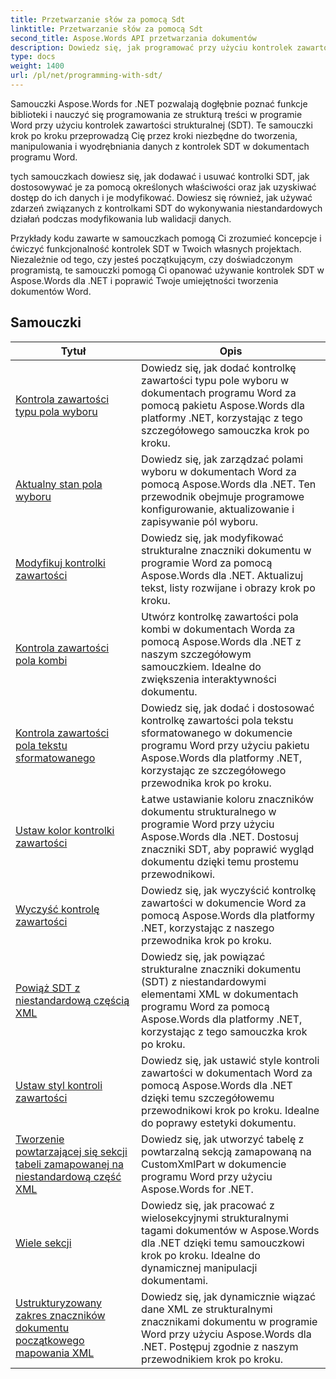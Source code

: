 ```yaml
---
title: Przetwarzanie słów za pomocą Sdt
linktitle: Przetwarzanie słów za pomocą Sdt
second_title: Aspose.Words API przetwarzania dokumentów
description: Dowiedz się, jak programować przy użyciu kontrolek zawartości strukturalnej (SDT) w Aspose.Words dla .NET. Skorzystaj z samouczków krok po kroku i przykładowego kodu w języku C#, aby manipulować i dostosowywać kontrolki zawartości strukturalnej w dokumentach programu Word.
type: docs
weight: 1400
url: /pl/net/programming-with-sdt/
---
```

Samouczki Aspose.Words for .NET pozwalają dogłębnie poznać funkcje biblioteki i nauczyć się programowania ze strukturą treści w programie Word przy użyciu kontrolek zawartości strukturalnej (SDT). Te samouczki krok po kroku przeprowadzą Cię przez kroki niezbędne do tworzenia, manipulowania i wyodrębniania danych z kontrolek SDT w dokumentach programu Word.

tych samouczkach dowiesz się, jak dodawać i usuwać kontrolki SDT, jak dostosowywać je za pomocą określonych właściwości oraz jak uzyskiwać dostęp do ich danych i je modyfikować. Dowiesz się również, jak używać zdarzeń związanych z kontrolkami SDT do wykonywania niestandardowych działań podczas modyfikowania lub walidacji danych.

Przykłady kodu zawarte w samouczkach pomogą Ci zrozumieć koncepcje i ćwiczyć funkcjonalność kontrolek SDT w Twoich własnych projektach. Niezależnie od tego, czy jesteś początkującym, czy doświadczonym programistą, te samouczki pomogą Ci opanować używanie kontrolek SDT w Aspose.Words dla .NET i poprawić Twoje umiejętności tworzenia dokumentów Word.

 ## Samouczki
| Tytuł | Opis |
| --- | --- |
| [Kontrola zawartości typu pola wyboru](./check-box-type-content-control/) | Dowiedz się, jak dodać kontrolkę zawartości typu pole wyboru w dokumentach programu Word za pomocą pakietu Aspose.Words dla platformy .NET, korzystając z tego szczegółowego samouczka krok po kroku. |
| [Aktualny stan pola wyboru](./current-state-of-check-box/) | Dowiedz się, jak zarządzać polami wyboru w dokumentach Word za pomocą Aspose.Words dla .NET. Ten przewodnik obejmuje programowe konfigurowanie, aktualizowanie i zapisywanie pól wyboru. |
| [Modyfikuj kontrolki zawartości](./modify-content-controls/) | Dowiedz się, jak modyfikować strukturalne znaczniki dokumentu w programie Word za pomocą Aspose.Words dla .NET. Aktualizuj tekst, listy rozwijane i obrazy krok po kroku. |
| [Kontrola zawartości pola kombi](./combo-box-content-control/) | Utwórz kontrolkę zawartości pola kombi w dokumentach Worda za pomocą Aspose.Words dla .NET z naszym szczegółowym samouczkiem. Idealne do zwiększenia interaktywności dokumentu. |
| [Kontrola zawartości pola tekstu sformatowanego](./rich-text-box-content-control/) | Dowiedz się, jak dodać i dostosować kontrolkę zawartości pola tekstu sformatowanego w dokumencie programu Word przy użyciu pakietu Aspose.Words dla platformy .NET, korzystając ze szczegółowego przewodnika krok po kroku. |
| [Ustaw kolor kontrolki zawartości](./set-content-control-color/) | Łatwe ustawianie koloru znaczników dokumentu strukturalnego w programie Word przy użyciu Aspose.Words dla .NET. Dostosuj znaczniki SDT, aby poprawić wygląd dokumentu dzięki temu prostemu przewodnikowi. |
| [Wyczyść kontrolę zawartości](./clear-contents-control/) | Dowiedz się, jak wyczyścić kontrolkę zawartości w dokumencie Word za pomocą Aspose.Words dla platformy .NET, korzystając z naszego przewodnika krok po kroku. |
| [Powiąż SDT z niestandardową częścią XML](./bind-sdt-to-custom-xml-part/) | Dowiedz się, jak powiązać strukturalne znaczniki dokumentu (SDT) z niestandardowymi elementami XML w dokumentach programu Word za pomocą Aspose.Words dla platformy .NET, korzystając z tego samouczka krok po kroku. |
| [Ustaw styl kontroli zawartości](./set-content-control-style/) | Dowiedz się, jak ustawić style kontroli zawartości w dokumentach Word za pomocą Aspose.Words dla .NET dzięki temu szczegółowemu przewodnikowi krok po kroku. Idealne do poprawy estetyki dokumentu. |
| [Tworzenie powtarzającej się sekcji tabeli zamapowanej na niestandardową część XML](./creating-table-repeating-section-mapped-to-custom-xml-part/) | Dowiedz się, jak utworzyć tabelę z powtarzalną sekcją zamapowaną na CustomXmlPart w dokumencie programu Word przy użyciu Aspose.Words for .NET. |
| [Wiele sekcji](./multi-section/) | Dowiedz się, jak pracować z wielosekcyjnymi strukturalnymi tagami dokumentów w Aspose.Words dla .NET dzięki temu samouczkowi krok po kroku. Idealne do dynamicznej manipulacji dokumentami. |
| [Ustrukturyzowany zakres znaczników dokumentu początkowego mapowania XML](./structured-document-tag-range-start-xml-mapping/) | Dowiedz się, jak dynamicznie wiązać dane XML ze strukturalnymi znacznikami dokumentu w programie Word przy użyciu Aspose.Words dla .NET. Postępuj zgodnie z naszym przewodnikiem krok po kroku. |